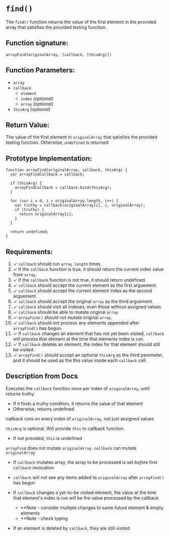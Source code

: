 # `find()`
The `find()` function returns the value of the first element in the provided array that satisfies the provided testing function.

## Function signature:
    arrayFind(originalArray, [callback, [thisArg]])

## Function Parameters:  
- `array`
- `callback`
  - `element`  
  - `index` _(optional)_  
  - `array` _(optional)_ 
- `thisArg` _(optional)_

## Return Value:
The value of the first element in `originalArray` that satisfies the provided testing function. Otherwise, `undefined` is returned

## Prototype Implementation:
    function arrayFind(originalArray, callback, thisArg) {
      var arrayFindCallback = callback;

      if (thisArg) {
        arrayFindCallback = callback.bind(thisArg);
      }

      for (var i = 0, i < originalArray.length, i++) {
        var truthy = callback(originalArray[i], i, originalArray);
        if (truthy) {
          return originalArray[i];
        }
      }

      return undefined;
    }

## Requirements:
1.  ✓ `callback` should run `array.length` times.
2.  ✓ If the `callback` function is true, it should return the current index value from `array`. 
3.  ✓ If the `callback` function is not true, it should return undefined.
4.  ✓ `callback` should accept the current element as the first arguement.
5.  ✓ `callback` should accept the current element index as the second arguement.
6.  ✓ `callback` should accept the original `array` as the third arguement.
7.  ✓ `callback` should visit all indexes, even those without assigned values.
8.  ✓ `callback` should be able to mutate original `array`.
9.  ✓ `arrayFind()` should not mutate original `array`.
10. ✓ `callback` should not process any elements appended after `arrayFind()` has begun.
11. ✓ If `callback` changes an element that has not yet been visited, `callback` will process that element at the time that elements index is run.
12. ✓ If `callback` deletes an element, the index for that element should still be visited.
13. ✓ `arrayFind()` should accept an optional `thisArg` as the third paremeter, and it should be used as the this value inside each `callback` call.

## Description from Docs
Executes the `callback` function once per index of `originalArray`, until returns truthy
- If it finds a truthy condition, it returns the value of that element
- Otherwise, returns undefined

callback runs on every index of `originalArray`, not just assigned values

`thisArg` is optional. Will provide `this` to callback function. 
- If not provided, `this` is undefined

`arrayFind` does not mutate `originalArray`.
`callback` can mutate `originalArray`
- If `callback` mutates array, the array to be processed is set _before_ first `callback` invocation

- `callback` will not see any items added to `originalArray` after `arrayFind()` has begun
- If `callback` changes a yet-to-be visited element, the value at the time that element's index is run will be the value processed by the callback
  - **Note - consider multiple changes to same future element & empty elements
  - **Note - check typing 
- If an element is deleted by `callback`, they are still visited